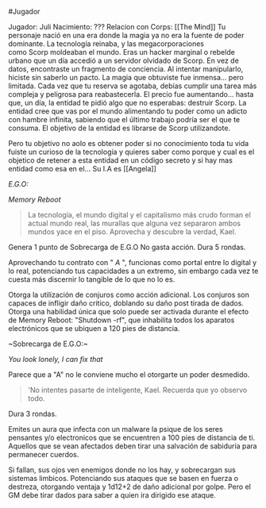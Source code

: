 #Jugador 

Jugador: Juli
Nacimiento: ???
Relacion con Corps: [[The Mind]]
Tu personaje nació en una era donde la magia ya no era la fuente de poder dominante. La tecnología reinaba, y las megacorporaciones como Scorp moldeaban el mundo. 
Eras un hacker marginal o rebelde urbano que un día accedió a un servidor olvidado de Scorp. En vez de datos, encontraste un fragmento de conciencia. Al intentar manipularlo, hiciste sin saberlo un pacto. 
La magia que obtuviste fue inmensa… pero limitada. Cada vez que tu reserva se agotaba, debías cumplir una tarea más compleja y peligrosa para reabastecerla. El precio fue aumentando… hasta que, un día, la entidad te pidió algo que no esperabas: destruir Scorp.
La entidad cree que vas por el mundo alimentando tu poder como un adicto con hambre infinita, sabiendo que el último trabajo podría ser el que te consuma.
El objetivo de la entidad es librarse de Scorp utilizandote.

Pero tu objetivo no aolo es obtener poder si no conocimiento toda tu vida fuiste un curioso de la tecnología y quieres saber como porque y cual es el objetico de retener a esta entidad en un código secreto y si hay mas entidad como esa en el...
Su I.A es [[Angela]]


*E.G.O:*

_Memory Reboot_


> La tecnología, el mundo digital y el capitalismo más crudo forman el actual mundo real, las murallas que alguna vez separaron ambos mundos yace en el piso. Aprovecha y descubre la verdad, Kael. 



Genera 1 punto de Sobrecarga de E.G.O
No gasta acción.
Dura 5 rondas.


Aprovechando tu contrato con " *A* ", funcionas como portal entre lo digital y lo real, potenciando tus capacidades a un extremo, sin embargo cada vez te cuesta más discernir lo tangible de lo que no lo es.

Otorga la utilización de conjuros como acción adicional.
Los conjuros son capaces de infligir daño critico, doblando su daño post tirada de dados.
Otorga una habilidad única que solo puede ser activada durante el efecto de Memory Reboot: "Shutdown -rf", que inhabilita todos los aparatos electrónicos que se ubiquen a 120 pies de distancia.

~Sobrecarga de E.G.O:~

_You look lonely, I can fix that_


Parece que a "A" no le conviene mucho el otorgarte un poder desmedido.
> 'No intentes pasarte de inteligente, Kael. Recuerda que yo observo todo.


Dura 3 rondas.

Emites un aura que infecta con un malware la psique de los seres pensantes y/o electronicos que se encuentren a 100 pies de distancia de ti. Aquellos que se vean afectados deben tirar una salvación de sabiduría para permanecer cuerdos.

Si fallan, sus ojos ven enemigos donde no los hay, y sobrecargan sus sistemas limbicos. Potenciando sus ataques que se basen en fuerza o destreza, otorgando ventaja y 1d12+2 de daño adicional por golpe. Pero el GM debe tirar dados para saber a quien ira dirigido ese ataque.